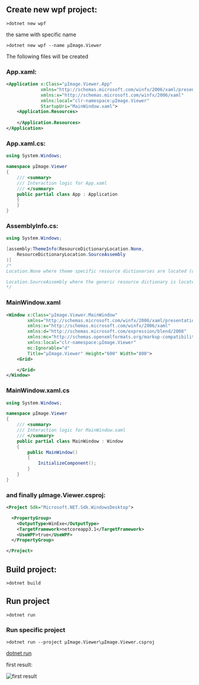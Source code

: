 ## Create new wpf project:

````console
>dotnet new wpf
````

the same with specific name

````console
>dotnet new wpf --name µImage.Viewer
````

The following files will be created

### App.xaml:
````xml
<Application x:Class="µImage.Viewer.App"
             xmlns="http://schemas.microsoft.com/winfx/2006/xaml/presentation"
             xmlns:x="http://schemas.microsoft.com/winfx/2006/xaml"
             xmlns:local="clr-namespace:µImage.Viewer"
             StartupUri="MainWindow.xaml">
    <Application.Resources>
         
    </Application.Resources>
</Application>
````
### App.xaml.cs:
````csharp
using System.Windows;

namespace µImage.Viewer
{
    /// <summary>
    /// Interaction logic for App.xaml
    /// </summary>
    public partial class App : Application
    {
    }
}
````
### AssemblyInfo.cs:
````csharp
using System.Windows;

[assembly:ThemeInfo(ResourceDictionaryLocation.None, 
    ResourceDictionaryLocation.SourceAssembly
)]
/*
Location.None where theme specific resource dictionaries are located (used if a resource is not found in the page, or application resource dictionaries) 

Location.SourceAssembly where the generic resource dictionary is located (used if a resource is not found in the page, app, or any theme specific resource dictionaries)
*/
````
### MainWindow.xaml
````xml
<Window x:Class="µImage.Viewer.MainWindow"
        xmlns="http://schemas.microsoft.com/winfx/2006/xaml/presentation"
        xmlns:x="http://schemas.microsoft.com/winfx/2006/xaml"
        xmlns:d="http://schemas.microsoft.com/expression/blend/2008"
        xmlns:mc="http://schemas.openxmlformats.org/markup-compatibility/2006"
        xmlns:local="clr-namespace:µImage.Viewer"
        mc:Ignorable="d"
        Title="µImage.Viewer" Height="600" Width="800">
    <Grid>

    </Grid>
</Window>
````
### MainWindow.xaml.cs
````csharp
using System.Windows;

namespace µImage.Viewer
{
    /// <summary>
    /// Interaction logic for MainWindow.xaml
    /// </summary>
    public partial class MainWindow : Window
    {
        public MainWindow()
        {
            InitializeComponent();
        }
    }
}
````
### and finally µImage.Viewer.csproj:
````xml
<Project Sdk="Microsoft.NET.Sdk.WindowsDesktop">

  <PropertyGroup>
    <OutputType>WinExe</OutputType>
    <TargetFramework>netcoreapp3.1</TargetFramework>
    <UseWPF>true</UseWPF>
  </PropertyGroup>

</Project>
````
## Build project:
````console
>dotnet build
````
## Run project
````console
>dotnet run
````
### Run specific project
````
>dotnet run --project µImage.Viewer\µImage.Viewer.csproj
````
[dotnet run](https://docs.microsoft.com/en-us/dotnet/core/tools/dotnet-run?tabs=netcore30)

first result:

![first result](screenshots/2020-01-27%2023.38.29%20-%20%C2%B5Image.Viewer.png?raw=true)

